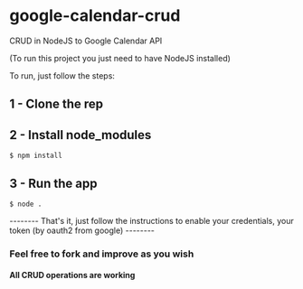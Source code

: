 # google-calendar-crud
CRUD in NodeJS to Google Calendar API

(To run this project you just need to have NodeJS installed)

To run, just follow the steps:

## 1 - Clone the rep

## 2 - Install node_modules
`$ npm install`

## 3 - Run the app
`$ node .`

-------- That's it, just follow the instructions to enable your credentials, your token (by oauth2 from google) --------

### Feel free to fork and improve as you wish
#### All CRUD operations are working
